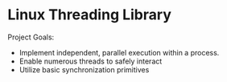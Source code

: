 # Linux Threading Library

Project Goals:
- Implement independent, parallel execution within a process.
- Enable numerous threads to safely interact
- Utilize basic synchronization primitives
